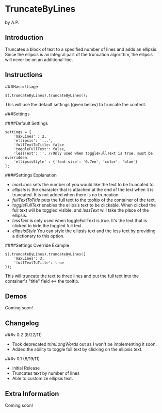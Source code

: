 TruncateByLines
===============

by A.P.

Introduction
------------

Truncates a block of text to a specified number of lines and adds an ellipsis. Since the ellipsis is an integral part of the truncation algorithm, the ellipsis will never be on an additional line.

Instructions
------------

###Basic Usage

	$(.truncateByLines).truncateByLines();

This will use the default settings (given below) to truncate the content.

###Settings

####Default Settings

	settings = {
		'maxLines' : 2,
		'ellipsis': '...',
		'fullTextToTitle: false
		'toggleFullText': false,
		'lessText': '', //Only used when toggleFullText is true, must be overridden.
		'ellipsisStyle' : {'font-size': '0.7em', 'color': 'blue'}
	};

####Settings Explanation

* *maxLines* sets the number of you would like the text to be truncated to.
* *ellipsis* is the character that is attached at the end of the text when it is truncated. It is not added when there is no truncation.
* *fullTextToTitle* puts the full text to the tooltip of the container of the text.
* *toggleFullText* enables the ellipsis text to be clickable. When clicked the full text will be toggled visible, and *lessText* will take the place of the ellipsis.
* *lessText* is only used when toggleFullText is true. It's the text that is clicked to hide the toggled full text.
* *ellipsisStyle* You can style the ellipsis text and the less text by providing a dictionary to this option.

####Settings Override Example

	$(.truncateByLines).truncateByLines({
		'maxLines': 3,
		'fullTextToTitle': true
	});

This will truncate the text to three lines and put the full text into the container's "title" field <=> the tooltip.

Demos
-----

Coming soon!

Changelog
---------

###v 0.2 (8/22/11)

* Took deprecated _trimLongWords_ out as I won't be implementing it soon.
* Added the ability to toggle full text by clicking on the ellipsis text.

###v 0.1 (8/19/11)

* Initial Release
* Truncates text by number of lines
* Able to customize ellipsis text.

Extra Information
-----------------

Coming soon!

